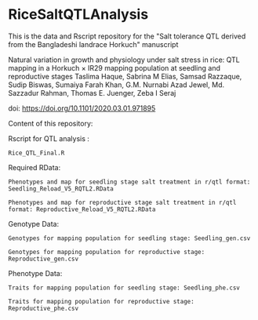 # RiceSaltQTLAnalysis

This is the data and Rscript repository for the "Salt tolerance QTL derived from the Bangladeshi landrace Horkuch" manuscript

Natural variation in growth and physiology under salt stress in rice: QTL mapping in a Horkuch × IR29 mapping population at seedling and reproductive stages
Taslima Haque, Sabrina M Elias, Samsad Razzaque, Sudip Biswas, Sumaiya Farah Khan, G.M. Nurnabi Azad Jewel, Md. Sazzadur Rahman, Thomas E. Juenger, Zeba I Seraj

doi: https://doi.org/10.1101/2020.03.01.971895

Content of this repository:

Rscript for QTL analysis : 
    
    Rice_QTL_Final.R

Required RData:

    Phenotypes and map for seedling stage salt treatment in r/qtl format: Seedling_Reload_V5_RQTL2.RData
    
    Phenotypes and map for reproductive stage salt treatment in r/qtl format: Reproductive_Reload_V5_RQTL2.RData
  
Genotype Data:
 
    Genotypes for mapping population for seedling stage: Seedling_gen.csv
    
    Genotypes for mapping population for reproductive stage: Reproductive_gen.csv
    
Phenotype Data: 

    Traits for mapping population for seedling stage: Seedling_phe.csv
    
    Traits for mapping population for reproductive stage: Reproductive_phe.csv
